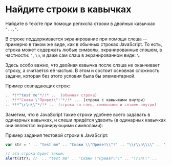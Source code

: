 # Найдите строки в кавычках

Найдите в тексте при помощи регэкспа строки в двойных кавычках <code class="subject">"..."</code>.

В строке поддерживается экранирование при помощи слеша -- примерно в таком же виде, как в обычных строках JavaScript. То есть, строка может содержать любые символы, экранированные слэшем, в частности: <code class="subject">\"</code>, <code class="subject">\n</code>, и даже сам слэш в экранированном виде: <code class="subject">\\</code>.

Здесь особо важно, что двойная кавычка после слэша не оканчивает строку, а считается её частью. В этом и состоит основная сложность задачи, которая без этого условия была бы элементарной.

Пример совпадающих строк:
```js
.. *!*"test me"*/!* ..  (обычная строка)
.. *!*"Скажи \"Привет\"!"*/!* ... (строка с кавычками внутри)
.. *!*"\r\n\\"*/!* ..  (строка со спец. символами и слэшем внутри)
```

Заметим, что в JavaScript такие строки удобнее всего задавать в одинарных кавычках, и слеши придётся удвоить (в одинарных кавычках они являются экранирующими символами):

Пример задания тестовой строки в JavaScript:
```js run
var str = ' .. "test me" .. "Скажи \\"Привет\\"!" .. "\\r\\n\\\\" .. ';

// эта строка будет такой:
alert(str); //  .. "test me" .. "Скажи \"Привет\"!" .. "\r\n\\" ..
```

